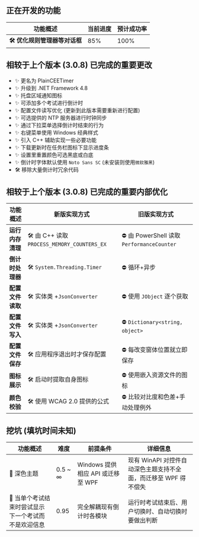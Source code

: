 ## 正在开发的功能
| **功能概述** | **当前进度** | **预计成功率** |
| ----- | ---- | ---- |
| **🛠️ 优化规则管理器等对话框** | 85% | 100% |

## 相较于上个版本 (3.0.8) 已完成的重要更改
+ ✨ 更名为 PlainCEETimer
+ ✨ 升级到 .NET Framework 4.8
+ ✨ 托盘区域通知图标
+ ✨ 可添加多个考试进行倒计时
+ ✨ 配置文件读写优化 (更新到此版本需要重新进行配置)
+ ✨ 可选提供的 NTP 服务器进行时钟同步
+ ✨ 通过下拉菜单选择倒计时结束的行为
+ ✨ 右键菜单使用 Windows 经典样式
+ ✨ 引入 C++ 辅助实现一些必要功能
+ ✨ 下载更新时在任务栏图标下显示进度条
+ ✨ 设置里重置颜色可选黑底或白底
+ ✨ 倒计时字体默认使用 `Noto Sans SC` (未安装则使用`微软雅黑`)
+ 🛠️ 移除大量倒计时冗余代码
## 相较于上个版本 (3.0.8) 已完成的重要内部优化
| **功能概述** | **新版实现方式** | **旧版实现方式** |
| ----- | ---- | ---- |
| **运行内存清理** | 🛠️ 由 C++ 读取 `PROCESS_MEMORY_COUNTERS_EX` | ⛔ 由 PowerShell 读取 `PerformanceCounter` |
| **倒计时处理器** | 🛠️ `System.Threading.Timer` | ⛔ 循环+异步 |
| **配置文件读取** | 🛠️ 实体类 +`JsonConverter` | ⛔ 使用 `JObject` 逐个获取 |
| **配置文件写入** | 🛠️ 实体类 +`JsonConverter` | ⛔ `Dictionary<string, object>` |
| **配置文件保存** | 🛠️ 应用程序退出时才保存配置 | ⛔ 每改变窗体位置就立即保存 |
| **图标展示** | 🛠️ 启动时提取自身图标 | ⛔ 使用嵌入资源文件的图标 |
| **颜色校验** | 🛠️ 使用 WCAG 2.0 提供的公式 | ⛔ 比较对比度和色差+手动处理例外 |
## 挖坑 (填坑时间未知)
| **功能概述** | **难度** | **前提条件** | **详细信息**
| ----- | ---- | ---- | ---- |
| 🎯 深色主题 | 0.5 ~ ∞ | Windows 提供相应 API 或迁移至 WPF | 现有 WinAPI 对控件自动深色主题支持不全面，而迁移至 WPF 得不偿失 |
| 🎯 当单个考试结束时尝试显示下一个考试而不是欢迎信息 | 0.95 | 完全解耦现有倒计时各模块 | 运行时考试结束后、用户切换时、自动切换时要做出判断 |